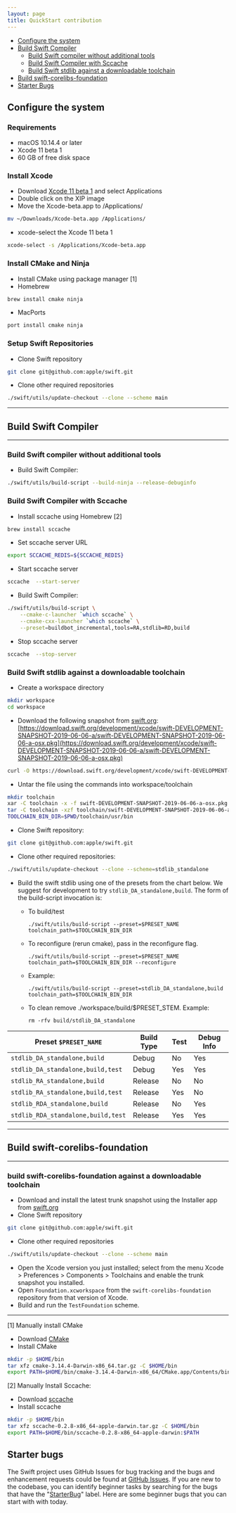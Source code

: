 ```yaml
---
layout: page
title: QuickStart contribution
---
```


* [Configure the system](#configure-the-system)
* [Build Swift Compiler](#build-swift-compiler)
    * [Build Swift compiler without additional tools](#build-swift-compiler-without-additional-tools)
    * [Build Swift Compiler with Sccache](#build-swift-compiler-with-sccache)
    * [Build Swift stdlib against a downloadable toolchain](#build-swift-stdlib-against-a-downloadable-toolchain)
* [Build swift-corelibs-foundation](#build-swift-corelibs-foundation)
* [Starter Bugs](#starter-bugs)

## Configure the system

### Requirements

* macOS 10.14.4 or later
* Xcode 11 beta 1
* 60 GB of free disk space 


### Install Xcode

* Download [Xcode 11 beta 1](https://developer.apple.com/download/) and select Applications
* Double click on the XIP image
* Move the Xcode-beta.app to /Applications/  

~~~bash
mv ~/Downloads/Xcode-beta.app /Applications/
~~~
* xcode-select the Xcode 11 beta 1

~~~bash
xcode-select -s /Applications/Xcode-beta.app
~~~


### Install CMake and Ninja

* Install CMake using package manager [1]
* Homebrew

~~~bash
brew install cmake ninja
~~~
* MacPorts

~~~bash
port install cmake ninja
~~~

### Setup Swift Repositories

* Clone Swift repository  

~~~bash
git clone git@github.com:apple/swift.git
~~~
* Clone other required repositories

~~~bash
./swift/utils/update-checkout --clone --scheme main
~~~

* * *

## Build Swift Compiler 

* * *

### Build Swift compiler without additional tools

* Build Swift Compiler:

~~~bash
./swift/utils/build-script --build-ninja --release-debuginfo
~~~

### Build Swift Compiler with Sccache

* Install sccache using Homebrew [2] 

~~~bash
brew install sccache
~~~
* Set sccache server URL

~~~bash
export SCCACHE_REDIS=${SCCACHE_REDIS}
~~~
* Start sccache server

~~~bash
sccache  --start-server
~~~
* Build Swift Compiler:

~~~bash
./swift/utils/build-script \
    --cmake-c-launcher `which sccache` \
    --cmake-cxx-launcher `which sccache` \
    --preset=buildbot_incremental,tools=RA,stdlib=RD,build
~~~

* Stop sccache server

~~~bash
sccache  --stop-server
~~~

### Build Swift stdlib against a downloadable toolchain

* Create a workspace directory

~~~bash
mkdir workspace
cd workspace
~~~
* Download the following snapshot from [swift.org](http://swift.org/): [https://download.swift.org/development/xcode/swift-DEVELOPMENT-SNAPSHOT-2019-06-06-a/swift-DEVELOPMENT-SNAPSHOT-2019-06-06-a-osx.pkg](https://download.swift.org/development/xcode/swift-DEVELOPMENT-SNAPSHOT-2019-06-06-a/swift-DEVELOPMENT-SNAPSHOT-2019-06-06-a-osx.pkg)

~~~bash
curl -O https://download.swift.org/development/xcode/swift-DEVELOPMENT-SNAPSHOT-2019-06-06-a/swift-DEVELOPMENT-SNAPSHOT-2019-06-06-a-osx.pkg
~~~
* Untar the file using the commands into workspace/toolchain

~~~bash
mkdir toolchain
xar -C toolchain -x -f swift-DEVELOPMENT-SNAPSHOT-2019-06-06-a-osx.pkg
tar -C toolchain -xzf toolchain/swift-DEVELOPMENT-SNAPSHOT-2019-06-06-a-osx-package.pkg/Payload
TOOLCHAIN_BIN_DIR=$PWD/toolchain/usr/bin
~~~
* Clone Swift repository:

~~~bash
git clone git@github.com:apple/swift.git
~~~
* Clone other required repositories:

~~~bash
./swift/utils/update-checkout --clone --scheme=stdlib_standalone
~~~
* Build the swift stdlib using one of the presets from the chart below. We suggest for development to try `stdlib_DA_standalone,build`. The form of the build-script invocation is:


    * To build/test

        ```
        ./swift/utils/build-script --preset=$PRESET_NAME toolchain_path=$TOOLCHAIN_BIN_DIR
        ```

    * To reconfigure (rerun cmake), pass in the reconfigure flag.

        ```
        ./swift/utils/build-script --preset=$PRESET_NAME toolchain_path=$TOOLCHAIN_BIN_DIR --reconfigure
        ```

    * Example:

        ```
        ./swift/utils/build-script --preset=stdlib_DA_standalone,build toolchain_path=$TOOLCHAIN_BIN_DIR
        ```

    * To clean remove ./workspace/build/$PRESET_STEM. Example:

        ```
        rm -rfv build/stdlib_DA_standalone
        ```

|Preset `$PRESET_NAME`	|Build Type	|Test	|Debug Info	|
|---|---|---|---|
|`stdlib_DA_standalone,build`	|Debug	|No	|Yes	|
|`stdlib_DA_standalone,build,test`	|Debug	|Yes	|Yes	|
|`stdlib_RA_standalone,build`	|Release	|No	|No	|
|`stdlib_RA_standalone,build,test`	|Release	|Yes	|No	|
|`stdlib_RDA_standalone,build`	|Release	|No	|Yes	|
|`stdlib_RDA_standalone,build,test`	|Release	|Yes	|Yes	|

* * *

## Build swift-corelibs-foundation

* * *

### build swift-corelibs-foundation against a downloadable toolchain

* Download and install the latest trunk snapshot using the Installer app from [swift.org](https://swift.org/download/#snapshots)
* Clone Swift repository  

~~~bash
git clone git@github.com:apple/swift.git
~~~
* Clone other required repositories

~~~bash
./swift/utils/update-checkout --clone --scheme main
~~~
* Open the Xcode version you just installed; select from the menu Xcode > Preferences > Components > Toolchains and enable the trunk snapshot you installed.
* Open `Foundation.xcworkspace` from the `swift-corelibs-foundation` repository from that version of Xcode.
* Build and run the `TestFoundation` scheme.

* * *

[1] Manually install CMake 

* Download [CMake](https://github.com/Kitware/CMake/releases/download/v3.14.4/cmake-3.14.4-Darwin-x86_64.tar.gz)
* Install CMake 

~~~bash
mkdir -p $HOME/bin
tar xfz cmake-3.14.4-Darwin-x86_64.tar.gz -C $HOME/bin
export PATH=$HOME/bin/cmake-3.14.4-Darwin-x86_64/CMake.app/Contents/bin:$PATH
~~~

[2] Manually Install Sccache: 

* Download [sccache](https://github.com/mozilla/sccache/releases/download/0.2.8/sccache-0.2.8-x86_64-apple-darwin.tar.gz)
* Install sccache

~~~bash
mkdir -p $HOME/bin
tar xfz sccache-0.2.8-x86_64-apple-darwin.tar.gz -C $HOME/bin
export PATH=$HOME/bin/sccache-0.2.8-x86_64-apple-darwin:$PATH
~~~


## Starter bugs

The Swift project uses GitHub Issues for bug tracking and the bugs and enhancement requests could be found at [GitHub Issues](http://github.com/apple/swift/issues). If you are new to the codebase, you can identify beginner tasks by searching for the bugs that have the "[StarterBug](https://github.com/apple/swift/issues/issues?q=is%3Aopen+is%3Aissue+label%3AStarterBug)" label. Here are some beginner bugs that you can start with with today.

